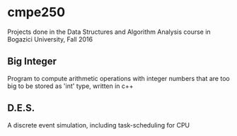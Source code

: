 # cmpe250
Projects done in the Data Structures and Algorithm Analysis course in Bogazici University, Fall 2016

## Big Integer
Program to compute arithmetic operations with integer numbers that are too big to be stored as 'int' type, written in c++

## D.E.S.
A discrete event simulation, including task-scheduling for CPU

